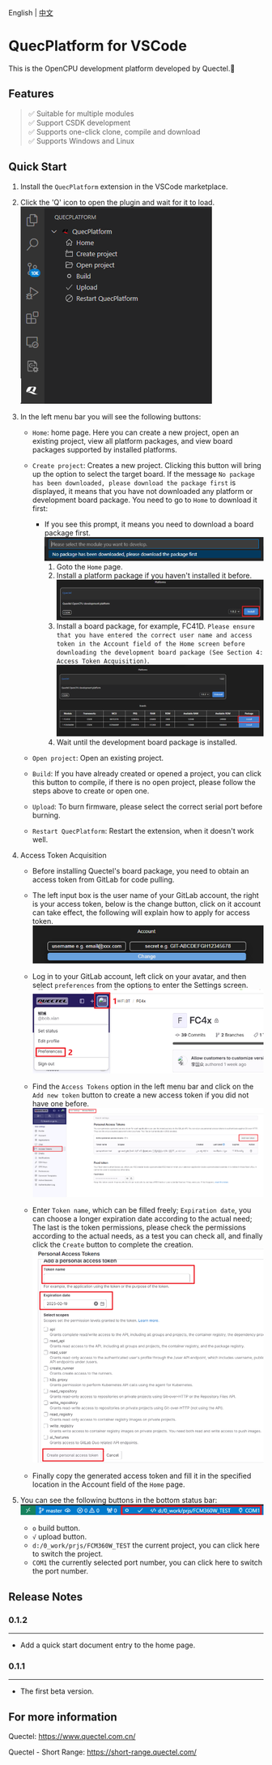 English | [中文](https://github.com/quectel-official/QuecPlatform/blob/main/vscode-extension/md/README_CN.md)

# QuecPlatform for VSCode

This is the OpenCPU development platform developed by Quectel.🚀

## Features

> ✅ Suitable for multiple modules <br>
> ✅ Support CSDK development <br>
> ✅ Supports one-click clone, compile and download <br>
> ✅ Supports Windows and Linux <br>

## Quick Start

1. Install the `QuecPlatform` extension in the VSCode marketplace.
2. Click the 'Q' icon to open the plugin and wait for it to load.<br>
![first page](https://raw.githubusercontent.com/quectel-official/QuecPlatform/main/vscode-extension/md/first_page.png)
3. In the left menu bar you will see the following buttons: 
    - `Home`: home page. Here you can create a new project, open an existing project, view all platform packages, and view board packages supported by installed platforms.

    - `Create project`:  Creates a new project. Clicking this button will bring up the option to select the target board. If the message `No package has been downloaded, please download the package first` is displayed, it means that you have not downloaded any platform or development board package. You need to go to `Home` to download it first:
      - If you see this prompt, it means you need to download a board package first.<br>
        ![no package](https://raw.githubusercontent.com/quectel-official/QuecPlatform/main/vscode-extension/md/no_package.png)
        1. Goto the `Home` page.
        2. Install a platform package if you haven't installed it before.<br>
        ![install platform](https://raw.githubusercontent.com/quectel-official/QuecPlatform/main/vscode-extension/md/install_platform.png)
        3. Install a board package, for example, FC41D. `Please ensure that you have entered the correct user name and access token in the Account field of the Home screen before downloading the development board package (See Section 4: Access Token Acquisition)`. <br>
        ![install board](https://raw.githubusercontent.com/quectel-official/QuecPlatform/main/vscode-extension/md/install_board.png)
        4. Wait until the development board package is installed.
        
    - `Open project`: Open an existing project.

    - `Build`: If you have already created or opened a project, you can click this button to compile, if there is no open project, please follow the steps above to create or open one.

    - `Upload`: To burn firmware, please select the correct serial port before burning.

    - `Restart QuecPlatform`: Restart the extension, when it doesn't work well.

4. Access Token Acquisition
   - Before installing Quectel's board package, you need to obtain an access token from GitLab for code pulling.

   - The left input box is the user name of your GitLab account, the right is your access token, below is the change button, click on it account can take effect, the following will explain how to apply for access token. <br>
    ![set account](https://raw.githubusercontent.com/quectel-official/QuecPlatform/main/vscode-extension/md/set_account.png) 

   - Log in to your GitLab account, left click on your avatar, and then select `preferences` from the options to enter the Settings screen.<br>
    ![goto setting](https://raw.githubusercontent.com/quectel-official/QuecPlatform/main/vscode-extension/md/goto_setting.png)

   - Find the `Access Tokens` option in the left menu bar and click on the `Add new token` button to create a new access token if you did not have one before.<br>
    ![get account1](https://raw.githubusercontent.com/quectel-official/QuecPlatform/main/vscode-extension/md/get_account1.png) 

   - Enter `Token name`, which can be filled freely; `Expiration date`, you can choose a longer expiration date according to the actual need; The last is the token permissions, please check the permissions according to the actual needs, as a test you can check all, and finally click the `Create` button to complete the creation. <br>
    ![get account2](https://raw.githubusercontent.com/quectel-official/QuecPlatform/main/vscode-extension/md/get_account2.png) 

   - Finally copy the generated access token and fill it in the specified location in the Account field of the `Home` page.

5. You can see the following buttons in the bottom status bar:<br>
    ![status bar](https://raw.githubusercontent.com/quectel-official/QuecPlatform/main/vscode-extension/md/status_bar.png)
    - `o` build button.
    - `√` upload button.
    - `d:/0_work/prjs/FCM360W_TEST` the current project, you can click here to switch the project.
    - `COM1` the currently selected port number, you can click here to switch the port number.

## Release Notes

### 0.1.2
-------------------------
- Add a quick start document entry to the home page.


### 0.1.1
-------------------------
- The first beta version.


## For more information

Quectel: https://www.quectel.com.cn/

Quectel - Short Range: https://short-range.quectel.com/
